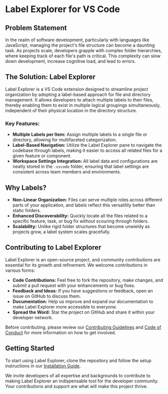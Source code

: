 # Label Explorer for VS Code

## Problem Statement

In the realm of software development, particularly with languages like JavaScript, managing the project's file structure can become a daunting task. As projects scale, developers grapple with complex folder hierarchies, where keeping track of each file's path is critical. This complexity can slow down development, increase cognitive load, and lead to errors.

## The Solution: Label Explorer

Label Explorer is a VS Code extension designed to streamline project organization by adopting a label-based approach for file and directory management. It allows developers to attach multiple labels to their files, thereby enabling them to exist in multiple logical groupings simultaneously, independent of their physical location in the directory structure.

### Key Features:

- **Multiple Labels per Item:** Assign multiple labels to a single file or directory, allowing for multifaceted categorization.
- **Label-Based Navigation:** Utilize the Label Explorer pane to navigate the codebase through labels, making it easier to access all related files for a given feature or component.
- **Workspace Settings Integration:** All label data and configurations are neatly stored in the `.vscode` folder, ensuring that label settings are consistent across team members and environments.

## Why Labels?

- **Non-Linear Organization:** Files can serve multiple roles across different parts of your application, and labels reflect this versatility better than static folders.
- **Enhanced Discoverability:** Quickly locate all the files related to a specific feature, task, or bug fix without scouring through folders.
- **Scalability:** Unlike rigid folder structures that become unwieldy as projects grow, a label system scales gracefully.

## Contributing to Label Explorer

Label Explorer is an open-source project, and community contributions are essential for its growth and refinement. We welcome contributions in various forms:

- **Code Contributions:** Feel free to fork the repository, make changes, and submit a pull request with your enhancements or bug fixes.
- **Feedback and Ideas:** If you have suggestions or feedback, open an issue on GitHub to discuss them.
- **Documentation:** Help us improve and expand our documentation to make Label Explorer more accessible to everyone.
- **Spread the Word:** Star the project on GitHub and share it within your developer network.

Before contributing, please review our [Contributing Guidelines](CONTRIBUTING.md) and [Code of Conduct](CODE_OF_CONDUCT.md) for more information on how to get involved.

## Getting Started

To start using Label Explorer, clone the repository and follow the setup instructions in our [Installation Guide](INSTALL.md).

We invite developers of all expertise and backgrounds to contribute to making Label Explorer an indispensable tool for the developer community. Your contributions and support are what will make this project thrive.

